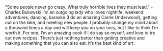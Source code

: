 "Some people never go crazy. What truly horrible lives they must lead." -Charles Bukowski
I’m an outgoing lady who loves nightlife, weekend adventures, dancing, karaoke (I do an amazing Carrie Underwood), getting out on the lake, and meeting new people. I probably change my mind about a thousand times a day and will keep you on your toes, but I like to think I’m worth it. For one, I’m an amazing cook if I do say so myself, and love to try out new recipes. There’s just nothing better than getting creative and making something that you can also eat. It’s the best kind of art.